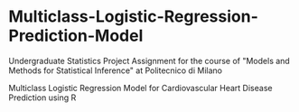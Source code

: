 # Multiclass-Logistic-Regression-Prediction-Model

Undergraduate Statistics Project Assignment for the course of "Models and Methods for Statistical Inference" at Politecnico di Milano

Multiclass Logistic Regression Model for Cardiovascular Heart Disease Prediction using R
